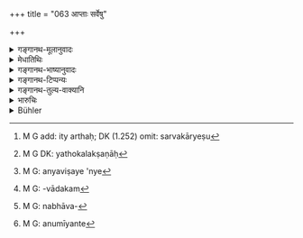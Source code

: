 +++
title = "063 आप्ताः सर्वेषु"

+++

<details><summary>गङ्गानथ-मूलानुवादः</summary>

In all law-suits trustworthy men of all the castes, fully conversant with morality and free from avarice, should be made witnesses; the reverse of these should be avoided.—(63)
</details>

<details><summary>मेधातिथिः</summary>

**आप्ता** अविसंवादका यथादृष्टार्थवादिनः येषां लोको विप्रलम्भकत्वं न संभावयति, धर्मानुष्ठानपरा ये ख्याताः । **सर्वधर्मविदः** श्रौतं स्मार्तम् आचारनिरूढं च सर्वं धर्मम् — इह नरकः फलम् इह स्वर्ग इत्य् एवं निरवशेषम् — जानन्ति ते ह्य् अनृताभिधाने नरकं पश्यन्तो बिभ्यति । **अलुब्धा** उदारसत्वा न स्वल्पं धनं बहु मन्यन्ते । एकैकस्य समस्तानि दर्वाणि विशेषणानि, साक्षिक्रियायां गुणभूतत्वाद् गुणे च साहित्यस्य विवक्षितत्वात् । **सर्वेषु वर्णेष्व्** इति । सर्वकार्येषु[^२४७] न जातिनियमो ऽस्तीत्य् उक्तं भवति । यत् पुनर् जातिव्यवस्थावचनं तद् उपरिष्टाद् वक्ष्यामः । तद् एतद् उक्तं भवति । सर्वैः कार्यिभिः सर्वे वर्णा यथासंभवं साक्षिणः कर्तव्याः । **कार्येषु** ऋणादानादिषु । यथोक्तलक्षणात्[^२४८] **विपरीतांस् तु वर्जयेत्** । यद्य् अपि विशिष्टेष्व् अभिहितेषु तद्विपरीतानां प्रसङ्ग एव नास्ति तथापि लौकिको ऽयं पर्युदासः । प्रायेण हि लौकिका अन्यं विधायान्यं[^२४९] तद्विपरीतं निषेधयन्ति । तथा च भवन्ति वक्तारः — "क्रिया हि द्रव्यं विनयति नाद्रव्यम्" इति । किं चाविसंवादकत्वम्[^२५०] इह प्रधानं साक्षिलक्षणं तच् च न विधिमुखेन शक्यावसानम्, किं तु विसंवादकरणाभावमुखेन । न ह्य् अविसंवादकत्वं प्रत्यक्षदृश्यम् । तद् धि यथार्थाभिधानम् । श्रोत्रग्राह्ये च वस्तुनि कुतः प्रत्यक्षो यथार्थनिश्चयः । प्रत्यक्षत्वे हि नैव साक्ष्यवगमो ऽन्विष्यते । न च सर्वत्र परोक्षे वस्तुनि शब्दावगम्ये प्रमाणान्तरसंवादसंभवः । तस्माद् यानि भूयस्त्वेन मिथ्याभिधानकरणतया दृष्टानि तदभावनिश्चयेनाविसंवादकत्वम्[^२५१] अनुमीयते[^२५२] । अतस् तत्प्रदर्शनार्थो ऽयम् उपक्रमो **विपरीतांस् तु वर्जयेद्** इति ॥ ८.६३ ॥


[^२५२]:
     M G: anumīyante


[^२५१]:
     M G: nabhāva-


[^२५०]:
     M G: -vādakam


[^२४९]:
     M G: anyaviṣaye 'nye


[^२४८]:
     M G DK: yathokalakṣaṇāḥ


[^२४७]:
     M G add: ity arthaḥ; DK (1.252) omit: sarvakāryeṣu
</details>

<details><summary>गङ्गानथ-भाष्यानुवादः</summary>

‘*Trustworthy*,’—who never say what is not in conformity with facts; who always state facts as they are actually seen; with regard to whom people never have any suspicion of being liars.

‘*Fully conversant witḥ morality*’;—who are always engaged in the performance of their religious duties, and who know them; *i.e*., who act up to all that is enjoined in the Veda and in the Smṛtis and sanctioned by usage, and who know everything regarding what leads to heaven and what to hell. Such people, perceiving that the telling of lies will lead to hell, are afraid of untruth.

‘*Free from avarice*,’—*i.e*., of magnanimous temperament, not liable to regarding a little wealth as much.

Each individual witness should he possessed of all these qualification; these are stated as subsidiary to the act of giving evidence; and
*combination* is always intended in regard to what are subsidiaries.

‘*Of all castes*’;—that is to say, there is no restriction regarding castes. As regards the rule relating to the restriction of castes, that we shall explain later on. The meaning of the present text therefore is that ‘men of any caste, according as they be available, should ho cited as witnesses by all suitors.’

‘*In all suits*,’—such as non-payment of debt and the rest.

Those who are the ‘*reverse*’ of those specified above ‘*should be avoided*.’— Though as a matter of fact, when specially qualified persons have been specified, there is no possibility of the admission of those who are the ‘reverse’ of them,—yet the preclusion is in accordance with popular usage: ordinary men are often found to assert one thing and deny its contrary (in the same sentence); *e.g*., they are found to say—“an operation alters a material substance, *and not what is not material*.’ Further, the chief qualification of witnesses is *truthfulness*; and this cannot be ascertained in its positive form; in fact it can be ascertained only negatively, by finding out that the man *does not* pervert truth; this latter again is not perceptible because what the ‘non-perverting of truth’ means is the *telling of truth*, and in regard to what cm only be *heard* by the ear, bow can there he any
*perceptible* cognition of the truth of what is stated by the words? If
the facts were perceptible, there would be no need for seeking for any witnesses. And in regard to all things cognisable by means of words,

there is no amenability to any other means of cognition. So that it is only when it is found that in a certain person all those conditions are absent which are found to be conducive to telling lies, that the veracity—*i.e*., his incapability to pervert truth—conies to be inferred. Thus it is with a view to indicate this that we have the words ‘*the reverse of these should be avoided*.’—(63)
</details>

<details><summary>गङ्गानथ-टिप्पन्यः</summary>

This verse is quoted in *Vyavahāra-Bālambhaṭṭī* (p. 256 and 281);—and in
*Smṛticandrikā* (Vyavahāra, p. 177).
</details>

<details><summary>गङ्गानथ-तुल्य-वाक्यानि</summary>

**(verses 8.61-63)  
**

See Comparative notes for [Verse 8.61].
</details>

<details><summary>भारुचिः</summary>

**विपरीतांस् तु वर्जयेद्** इत्य् अर्थसिद्धस्याप्य् अनुवादो वाक्यस्वाभाव्याद् आदरार्थः । **सर्ववर्ण**ग्रहणाच् चात्र ब्राह्मणस्यापि साक्षित्वं प्रतीयते । श्रोत्रियस्य प्रतिषेधाद् इतरस्य ॥ ८.६३ ॥
</details>

<details><summary>Bühler</summary>

063	Trustworthy men of all the (four) castes (varna) may be made witnesses in lawsuits, (men) who know (their) whole duty, and are free from covetousness; but let him reject those (of an) opposite (character).
</details>
